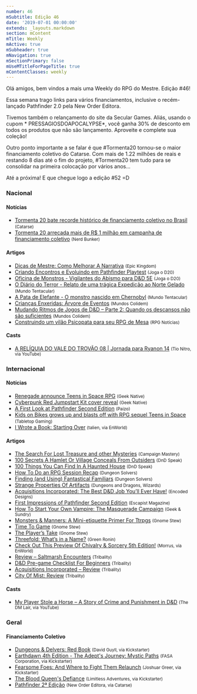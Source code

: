 ```yaml
---
number: 46
mSubtitle: Edição 46
date: '2019-07-01 00:00:00'
extends: _layouts.markdown
section: mContent
mTitle: Weekly
mActive: true
mSubheader: true
mNavigation: true
mSectionPrimary: false
mUseMTitleForPageTitle: true
mContentClasses: weekly
---
```


Olá amigos, bem vindos a mais uma Weekly do RPG do Mestre. Edição #46!

Essa semana trago links para vários financiamentos, inclusive o recém-lançado Pathfinder 2.0 pela New Order Editora. 

Tivemos também o relançamento do site da Secular Games. Aliás, usando o cupom * PRESSAGIOSDOAPOCALYPSE*, você ganha 30% de desconto em todos os produtos que não são lançamento. Aproveite e complete sua coleção!

Outro ponto importante a se falar é que #Tormenta20 tornou-se o maior financiamento coletivo do Catarse. Com mais de 1.22 milhões de reais e restando 8 dias até o fim do projeto, #Tormenta20 tem tudo para se consolidar na primeira colocação por vários anos...

Até a próxima! E que chegue logo a edição #52 =D

### Nacional

#### Notícias

- [Tormenta 20 bate recorde histórico de financiamento coletivo no Brasil] <small>(Catarse)</small>
- [Tormenta 20 arrecada mais de R$ 1 milhão em campanha de financiamento coletivo] <small>(Nerd Bunker)</small>

#### Artigos

- [Dicas de Mestre: Como Melhorar A Narrativa] <small>(Epic Kingdom)</small>
- [Criando Encontros e Evoluindo em Pathfinder Playtest] <small>(Joga o D20)</small>
- [Oficina de Monstros - Vigilantes do Abismo para D&amp;D 5E] <small>(Joga o D20)</small>
- [O Diário do Terror - Relato de uma trágica Expedição ao Norte Gelado] <small>(Mundo Tentacular)</small>
- [A Pata de Elefante - O monstro nascido em Chernobyl] <small>(Mundo Tentacular)</small>
- [Crianças Enxeridas: Árvore de Eventos] <small>(Mundos Colidem)</small>
- [Mudando Ritmos de Jogos de D&amp;D – Parte 2: Quando os descansos não são suficientes] <small>(Mundos Colidem)</small>
- [Construindo um vilão Psicopata para seu RPG de Mesa] <small>(RPG Notícias)</small>

#### Casts

- [A RELÍQUIA DO VALE DO TROVÃO 08 | Jornada para Ryanon 14] <small>(Tio Nitro, via YouTube)</small>

### Internacional

#### Notícias

- [Renegade announce Teens in Space RPG] <small>(Geek Native)</small>
- [Cyberpunk Red Jumpstart Kit cover reveal] <small>(Geek Native)</small>
- [A First Look at Pathfinder Second Edition] <small>(Paizo)</small>
- [Kids on Bikes grows up and blasts off with RPG sequel Teens in Space] <small>(Tabletop Gaming)</small>
- [I Wrote a Book: Starting Over] <small>(talien, via EnWorld)</small>

#### Artigos

- [The Search For Lost Treasure and other Mysteries] <small>(Campaign Mastery)</small>
- [100 Secrets A Hamlet Or Village Conceals From Outsiders] <small>(DnD Speak)</small>
- [100 Things You Can Find In A Haunted House] <small>(DnD Speak)</small>
- [How To Do an RPG Session Recap] <small>(Dungeon Solvers)</small>
- [Finding (and Using) Fantastical Familiars] <small>(Dungeon Solvers)</small>
- [Strange Properties Of Artifacts] <small>(Dungeons and Dragons, Wizards)</small>
- [Acquisitions Incorporated: The Best D&amp;D Job You’ll Ever Have!] <small>(Encoded Designs)</small>
- [First Impressions of Pathfinder Second Edition] <small>(Escapist Magazine)</small>
- [How To Start Your Own Vampire: The Masquerade Campaign] <small>(Geek &amp; Sundry)</small>
- [Monsters &amp; Manners: A Mini-etiquette Primer For Ttrpgs] <small>(Gnome Stew)</small>
- [Time To Game] <small>(Gnome Stew)</small>
- [The Player’s Take] <small>(Gnome Stew)</small>
- [Threefold: What’s in a Name?] <small>(Green Ronin)</small>
- [Check Out This Preview Of Chivalry &amp; Sorcery 5th Edition!] <small>(Morrus, via EnWorld)</small>
- [Review – Saltmarsh Encounters] <small>(Tribality)</small>
- [D&amp;D Pre-game Checklist For Beginners] <small>(Tribality)</small>
- [Acquisitions Incorporated – Review] <small>(Tribality)</small>
- [City Of Mist: Review] <small>(Tribality)</small>

#### Casts

- [My Player Stole a Horse – A Story of Crime and Punishment in D&amp;D] <small>(The DM Lair, via YouTube)</small>

### Geral

#### Financiamento Coletivo

- [Dungeons &amp; Delvers: Red Book] <small>(David Guyll, via Kickstarter)</small>
- [Earthdawn 4th Edition - The Adept&#039;s Journey: Mystic Paths] <small>(FASA Corporation, via Kickstarter)</small>
- [Fearsome Foes: And Where to Fight Them Relaunch] <small>(Joshuar Greer, via Kickstarter)</small>
- [The Blood Queen&#039;s Defiance] <small>(Limitless Adventures, via Kickstarter)</small>
- [Pathfinder 2ª Edição] <small>(New Order Editora, via Catarse)</small>


[Check Out This Preview Of Chivalry &amp; Sorcery 5th Edition!]: https://www.enworld.org/forum/content.php?6441-Check-Out-This-Preview-Of-Chivalry-Sorcery-5th-Edition!&amp;-Sorcery-5th-Edition!
[Finding (and Using) Fantastical Familiars]: https://www.dungeonsolvers.com/2019/06/28/finding-and-using-fantastical-familiars/
[Monsters &amp; Manners: A Mini-etiquette Primer For Ttrpgs]: https://gnomestew.com/monsters-manners-a-mini-etiquette-primer-for-ttrpgs/
[Crianças Enxeridas: Árvore de Eventos]: https://www.mundoscolidem.com.br/criancas-enxeridas-arvores-de-eventos/
[I Wrote a Book: Starting Over]: https://www.enworld.org/forum/content.php?6411-I-Wrote-a-Book-Starting-Over
[Acquisitions Incorporated – Review]: https://www.tribality.com/2019/06/27/acaquisitions-incorporated-review/
[Mudando Ritmos de Jogos de D&amp;D – Parte 2: Quando os descansos não são suficientes]: https://www.mundoscolidem.com.br/mudando-ritmos-de-jogos-de-dd-parte-2-quando-os-descansos-nao-sao-suficientes/
[100 Secrets A Hamlet Or Village Conceals From Outsiders]: http://dndspeak.com/2019/06/100-secrets-a-hamlet-or-village-conceals-from-outsiders/
[Earthdawn 4th Edition - The Adept&#039;s Journey: Mystic Paths]: https://www.kickstarter.com/projects/783548120/earthdawn-4th-edition-mystic-paths
[Dungeons &amp; Delvers: Red Book]: https://www.kickstarter.com/projects/antioch/dungeons-and-delvers-red-book-0
[Fearsome Foes: And Where to Fight Them Relaunch]: https://www.kickstarter.com/projects/fearsomefoes/fearsome-foes-and-where-to-fight-them-relaunch
[Time To Game]: https://gnomestew.com/time-to-game/
[D&amp;D Pre-game Checklist For Beginners]: https://www.tribality.com/2019/06/26/dd-pre-game-checklist-for-beginners/
[Review – Saltmarsh Encounters]: https://www.tribality.com/2019/06/26/review-saltmarsh-encounters/
[Strange Properties Of Artifacts]: https://dnd.wizards.com/articles/features/strange-properties-artifacts
[City Of Mist: Review]: https://www.tribality.com/2019/06/25/city-of-mist-review/
[My Player Stole a Horse – A Story of Crime and Punishment in D&amp;D]: https://www.youtube.com/watch?v=QUCE_j743o4
[A First Look at Pathfinder Second Edition]: https://paizo.com/community/blog/v5748dyo6sgr0?A-First-Look-at-Pathfinder-Second-Edition
[First Impressions of Pathfinder Second Edition]: https://www.escapistmagazine.com/v2/2019/06/24/first-impressions-of-pathfinder-second-edition/
[Renegade announce Teens in Space RPG]: https://www.geeknative.com/67040/renegade-announce-teens-in-space-rpg/
[How To Start Your Own Vampire: The Masquerade Campaign]: https://geekandsundry.com/how-to-start-your-own-vampire-the-masquerade-campaign/
[100 Things You Can Find In A Haunted House]: http://dndspeak.com/2019/06/100-things-you-can-find-in-a-haunted-house/
[The Search For Lost Treasure and other Mysteries]: http://www.campaignmastery.com/blog/the-search-for-lost-treasure/
[How To Do an RPG Session Recap]: https://www.dungeonsolvers.com/2019/06/24/how-to-do-an-rpg-session-recap/
[The Player’s Take]: https://gnomestew.com/the-players-take/
[The Blood Queen&#039;s Defiance]: https://www.kickstarter.com/projects/limitless-adventures/the-blood-queens-defiance
[Threefold: What’s in a Name?]: https://greenronin.com/blog/2019/06/24/threefold-whats-in-a-name/
[Cyberpunk Red Jumpstart Kit cover reveal]: https://www.geeknative.com/67032/cyberpunk-red-jumpstart-kit-cover-reveal/
[A RELÍQUIA DO VALE DO TROVÃO 08 | Jornada para Ryanon 14]: https://www.youtube.com/watch?v=7_z6eb8pCJI
[Kids on Bikes grows up and blasts off with RPG sequel Teens in Space]: https://www.tabletopgaming.co.uk/board-games/news/kids-on-bikes-grows-up-and-blasts-off-with-rpg-sequel-teens-in-space
[Dicas de Mestre: Como Melhorar A Narrativa]: https://epickingdom.wordpress.com/2019/06/25/dicas-de-mestre-como-melhorar-a-narrativa/
[Acquisitions Incorporated: The Best D&amp;D Job You’ll Ever Have!]: http://www.encodeddesigns.com/freelance/acquisitions-incorporated-the-best-dd-job-youll-ever-have/
[Tormenta 20 arrecada mais de R$ 1 milhão em campanha de financiamento coletivo]: https://jovemnerd.com.br/nerdbunker/tormenta-arrecada-mais-de-r-1-milhao-em-campanha-de-financiamento-coletivo/
[Criando Encontros e Evoluindo em Pathfinder Playtest]: https://jogaod20.blogspot.com/2019/06/pfplaytest-encontros.html
[O Diário do Terror - Relato de uma trágica Expedição ao Norte Gelado]: https://mundotentacular.blogspot.com/2019/06/o-diario-do-terror-relato-de-uma.html
[Construindo um vilão Psicopata para seu RPG de Mesa]: https://www.rpgnoticias.com.br/post/construindo-um-vilao-psicopata-para-seu-rpg-de-mesa
[Tormenta 20 bate recorde histórico de financiamento coletivo no Brasil]: http://blog.catarse.me/tormenta-20-bate-recorde-historico-de-financiamento-coletivo-no-brasil/
[A Pata de Elefante - O monstro nascido em Chernobyl]: https://mundotentacular.blogspot.com/2019/06/a-pata-de-elefante-o-monstro-nascido-em.html
[Oficina de Monstros - Vigilantes do Abismo para D&amp;D 5E]: https://jogaod20.blogspot.com/2019/06/oficina-de-monstros-vigilantes-abismo.html
[Pathfinder 2ª Edição]: https://www.catarse.me/Pathfinder2e
